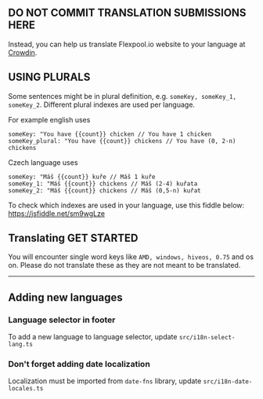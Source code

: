 ## DO NOT COMMIT TRANSLATION SUBMISSIONS HERE

Instead, you can help us translate Flexpool.io website to your language at [Crowdin](https://crowdin.com/project/flexpoolio-website).

## USING PLURALS

Some sentences might be in plural definition, e.g. `someKey, someKey_1, someKey_2`. Different plural indexes are used per language.

For example english uses

```
someKey: "You have {{count}} chicken // You have 1 chicken
someKey_plural: "You have {{count}} chickens // You have (0, 2-n) chickens
```

Czech language uses

```
someKey: "Máš {{count}} kuře // Máš 1 kuře
someKey_1: "Máš {{count}} chickens // Máš (2-4) kuřata
someKey_2: "Máš {{count}} chickens // Máš (0,5-n) kuřat
```

To check which indexes are used in your language, use this fiddle below:
https://jsfiddle.net/sm9wgLze

## Translating GET STARTED

You will encounter single word keys like `AMD, windows, hiveos, 0.75` and os on. Please do not translate these as they are not meant to be translated.

---

## Adding new languages

### Language selector in footer

To add a new language to language selector, update `src/i18n-select-lang.ts`

### Don't forget adding date localization

Localization must be imported from `date-fns` library, update `src/i18n-date-locales.ts`